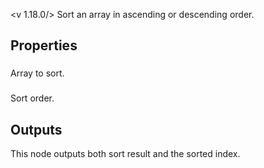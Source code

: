 <v 1.18.0/>
Sort an array in ascending or descending order.

## Properties

### <junc array in>
Array to sort.

### <junc order>
Sort order.

## Outputs
This node outputs both sort result and the sorted index.